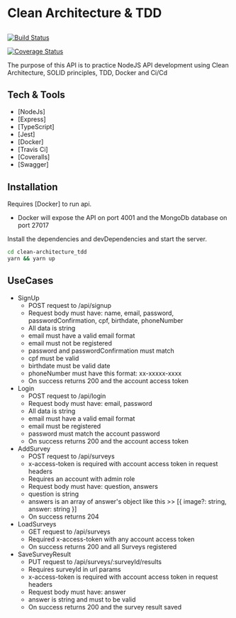 # Clean Architecture & TDD
## 
[![Build Status](https://app.travis-ci.com/marcoscoutinhodev/clean-architecture_tdd.svg?branch=main)](https://app.travis-ci.com/marcoscoutinhodev/clean-architecture_tdd)

[![Coverage Status](https://coveralls.io/repos/github/marcoscoutinhodev/clean-architecture_tdd/badge.svg?branch=main)](https://coveralls.io/github/marcoscoutinhodev/clean-architecture_tdd?branch=main)

The purpose of this API is to practice NodeJS API development using Clean Architecture, SOLID principles, TDD, Docker and Ci/Cd

## Tech & Tools

- [NodeJs]
- [Express]
- [TypeScript]
- [Jest]
- [Docker]
- [Travis Ci]
- [Coveralls]
- [Swagger]

## Installation

Requires [Docker] to run api.
 - Docker will expose the API on port 4001 and the MongoDb database on port 27017

Install the dependencies and devDependencies and start the server.

```sh
cd clean-architecture_tdd
yarn && yarn up
```


## UseCases
- SignUp
    - POST request to /api/signup
    - Request body must have: name, email, password, passwordConfirmation, cpf, birthdate, phoneNumber
    - All data is string
    - email must have a valid email format
    - email must not be registered
    - password and passwordConfirmation must match
    - cpf must be valid
    - birthdate must be valid date
    - phoneNumber must have this format: xx-xxxxx-xxxx
    - On success returns 200 and the account access token
- Login
    - POST request to /api/login
    - Request body must have: email, password
    - All data is string
    - email must have a valid email format
    - email must be registered
    - password must match the account password
    - On success returns 200 and the account access token
- AddSurvey
    - POST request to /api/surveys
    - x-access-token is required with account access token in request headers
    - Requires an account with admin role
    - Request body must have: question, answers
    - question is string
    - answers is an array of answer's object like this >> [{ image?: string, answer: string }]
    - On success returns 204
- LoadSurveys
    - GET request to /api/surveys
    - Required x-access-token with any account access token
    - On success returns 200 and all Surveys registered
- SaveSurveyResult
    - PUT request to /api/surveys/:surveyId/results
    - Requires surveyId in url params
    - x-access-token is required with account access token in request headers
    - Request body must have: answer
    - answer is string and must to be valid
    - On success returns 200 and the survey result saved
